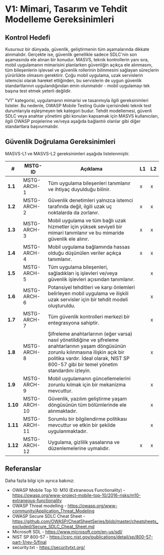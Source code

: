 # V1: Mimari, Tasarım ve Tehdit Modelleme Gereksinimleri

## Kontrol Hedefi

Kusursuz bir dünyada, güvenlik, geliştirmenin tüm aşamalarında dikkate alınmalıdır. Gerçekte ise, güvenlik genellikle sadece SDLC'nin son aşamasında ele alınan bir konudur. MASVS, teknik kontrollerin yanı sıra, mobil uygulamanın mimarisini planlarken güvenliğin açıkça ele alınmasını, tüm bileşenlerin işlevsel ve güvenlik rollerinin bilinmesini sağlayan süreçlerin yürürlükte olmasını gerektirir. Çoğu mobil uygulama, uzak servislerin istemcisi olarak hareket ettiğinden, bu servislerin de uygun güvenlik standartlarının uygulandığından emin olunmalıdır - mobil uygulamayı tek başına test etmek yeterli değildir.

"V1" kategorisi, uygulamanın mimarisi ve tasarımıyla ilgili gereksinimleri listeler. Bu nedenle, OWASP Mobile Testing Guide içerisindeki teknik test durumlarıyla eşleşmeyen tek kategori budur. Tehdit modellemesi, güvenli SDLC veya anahtar yönetimi gibi konuları kapsamak için MASVS kullanıcıları, ilgili OWASP projelerine ve/veya aşağıda bağlantılı olanlar gibi diğer standartlara başvurmalıdır.

## Güvenlik Doğrulama Gereksinimleri

MASVS-L1 ve MASVS-L2 gereksinimleri aşağıda listelenmiştir.

| # | MSTG-ID | Açıklama | L1 | L2 |
| -- | ---------- | ---------------------- | - | - |
| **1.1** | MSTG-ARCH-1 | Tüm uygulama bileşenleri tanımlanır ve ihtiyaç duyulduğu bilinir. | x | x |
| **1.2** | MSTG-ARCH-2 | Güvenlik denetimleri yalnızca istemci tarafında değil, ilgili uzak uç noktalarda da zorlanır. | x | x |
| **1.3** | MSTG-ARCH-3 | Mobil uygulama ve tüm bağlı uzak hizmetler için yüksek seviyeli bir mimari tanımlanır ve bu mimaride güvenlik ele alınır. | x | x |
| **1.4** | MSTG-ARCH-4 | Mobil uygulama bağlamında hassas olduğu düşünülen veriler açıkça tanımlanır. | x | x |
| **1.5** | MSTG-ARCH-5 | Tüm uygulama bileşenleri, sağladıkları iş işlevleri ve/veya güvenlik işlevleri açısından tanımlanır.  |  | x |
| **1.6** | MSTG-ARCH-6 | Potansiyel tehditleri ve karşı önlemleri belirleyen mobil uygulama ve ilişkili uzak servisler için bir tehdit modeli oluşturuldu. |  | x |
| **1.7** | MSTG-ARCH-7 | Tüm güvenlik kontrolleri merkezi bir entegrasyona sahiptir.  |  | x |
| **1.8** | MSTG-ARCH-8 | Şifreleme anahtarlarının (eğer varsa) nasıl yönetildiğine ve şifreleme anahtarlarının yaşam döngüsünün zorunlu kılınmasına ilişkin açık bir politika vardır. İdeal olarak, NIST SP 800-57 gibi bir temel yönetim standardını izleyin. |  | x |
| **1.9** | MSTG-ARCH-9 | Mobil uygulamanın güncellemelerini zorunlu kılmak için bir mekanizma mevcuttur. |  | x |
| **1.10** | MSTG-ARCH-10 | Güvenlik, yazılım geliştirme yaşam döngüsünün tüm bölümlerinde ele alınmaktadır. |  | x |
| **1.11** | MSTG-ARCH-11 | Sorumlu bir bilgilendirme politikası mevcuttur ve etkin bir şekilde uygulanmaktadır. |  | x |
| **1.12** | MSTG-ARCH-12 | Uygulama, gizlilik yasalarına ve düzenlemelerine uymalıdır. | x | x |

## Referanslar

Daha fazla bilgi için ayrıca bakınız:

- OWASP Mobile Top 10: M10 (Extraneous Functionality) - <https://owasp.org/www-project-mobile-top-10/2016-risks/m10-extraneous-functionality>
- OWASP Threat modelling - <https://owasp.org/www-community/Application_Threat_Modeling>
- OWASP Secure SDLC Cheat Sheet - <https://github.com/OWASP/CheatSheetSeries/blob/master/cheatsheets_excluded/Secure_SDLC_Cheat_Sheet.md>
- Microsoft SDL - <https://www.microsoft.com/en-us/sdl/>
- NIST SP 800-57 - <https://csrc.nist.gov/publications/detail/sp/800-57-part-1/rev-5/final>
- security.txt - <https://securitytxt.org/>
